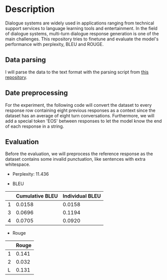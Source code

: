 
# Description
Dialogue systems are widely used in applications ranging from technical support services to language learning tools and entertainment. In the field of dialogue systems, multi-turn dialogue response generation is one of the main challenges. This repository tries to finetune and evaluate the model's performance with perplexity, BLEU and ROUGE. 

## Data parsing
I will parse the data to the text format with the parsing script from [this repository](https://github.com/Sanghoon94/DailyDialogue-Parser).

## Date preprocessing 
For the experiment, the following code will convert the dataset to every response row containing eight previous responses as a context since the dataset has an average of eight turn conversations. Furthermore, we will add a special token 'EOS' between responses to let the model know the end of each response in a string.

## Evaluation
Before the evaluation, we will preprocess the reference response as the dataset contains some invalid punctuation, like sentences with extra whitespace. 

- Perplexity:  11.436

- BLEU

|   | Cumulative BLEU | Individual BLEU |
|---|-----------------|-----------------|
| 1 | 0.0158          | 0.0158          |
| 3 | 0.0696          | 0.1194          |
| 4 | 0.0705          | 0.0920          |

- Rouge

|   | Rouge |
|---|-------|
| 1 | 0.141 |
| 2 | 0.032 |
| L | 0.131 |
